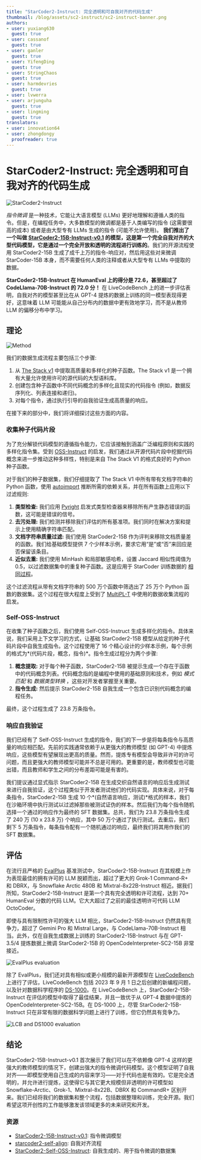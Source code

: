 ```yaml
---
title: "StarCoder2-Instruct: 完全透明和可自我对齐的代码生成"
thumbnail: /blog/assets/sc2-instruct/sc2-instruct-banner.png
authors:
- user: yuxiang630
  guest: true
- user: cassanof
  guest: true
- user: ganler
  guest: true
- user: YifengDing
  guest: true
- user: StringChaos
  guest: true
- user: harmdevries
  guest: true
- user: lvwerra
- user: arjunguha
  guest: true
- user: lingming
  guest: true
translators:
- user: innovation64
- user: zhongdongy
  proofreader: true
---
```


# StarCoder2-Instruct: 完全透明和可自我对齐的代码生成

<div class="flex items-center justify-center">
<img src="https://huggingface.co/datasets/bigcode/starcoder2-instruct-assets/resolve/main/banner.png" alt="StarCoder2-Instruct">
</div>

_指令微调_ 是一种技术，它能让大语言模型 (LLMs) 更好地理解和遵循人类的指令。但是，在编程任务中，大多数模型的微调都是基于人类编写的指令 (这需要很高的成本) 或者是由大型专有 LLMs 生成的指令 (可能不允许使用)。 **我们推出了一个叫做 [StarCoder2-15B-Instruct-v0.1](https://huggingface.co/bigcode/starcoder2-15b-instruct-v0.1) 的模型，这是第一个完全自我对齐的大型代码模型，它是通过一个完全开放和透明的流程进行训练的**。我们的开源流程使用 StarCoder2-15B 生成了成千上万的指令-响应对，然后用这些对来微调 StarCoder-15B 本身，而不需要任何人类的注释或者从大型专有 LLMs 中提取的数据。

**StarCoder2-15B-Instruct 在 HumanEval 上的得分是 72.6，甚至超过了 CodeLlama-70B-Instruct 的 72.0 分！** 在 LiveCodeBench 上的进一步评估表明，自我对齐的模型甚至比在从 GPT-4 提炼的数据上训练的同一模型表现得更好，这意味着 LLM 可能能从自己分布内的数据中更有效地学习，而不是从教师 LLM 的偏移分布中学习。

## 理论

<div class="flex items-center justify-center">
<img src="https://huggingface.co/datasets/bigcode/starcoder2-instruct-assets/resolve/main/method.png" alt="Method">
</div>

我们的数据生成流程主要包括三个步骤:

1. 从 [The Stack v1](https://huggingface.co/datasets/bigcode/the-stack) 中提取高质量和多样化的种子函数。The Stack v1 是一个拥有大量允许使用许可的源代码的大型语料库。
2. 创建包含种子函数中不同代码概念的多样化且现实的代码指令 (例如，数据反序列化、列表连接和递归)。
3. 对每个指令，通过执行引导的自我验证生成高质量的响应。

在接下来的部分中，我们将详细探讨这些方面的内容。

### 收集种子代码片段

为了充分解锁代码模型的遵循指令能力，它应该接触到涵盖广泛编程原则和实践的多样化指令集。受到 [OSS-Instruct](https://github.com/ise-uiuc/magicoder) 的启发，我们通过从开源代码片段中挖掘代码概念来进一步推动这种多样性，特别是来自 The Stack V1 的格式良好的 Python 种子函数。

对于我们的种子数据集，我们仔细提取了 The Stack V1 中所有带有文档字符串的 Python 函数，使用 [autoimport](https://lyz-code.github.io/autoimport/) 推断所需的依赖关系，并在所有函数上应用以下过滤规则:

1. **类型检查:** 我们应用 [Pyright](https://github.com/microsoft/pyright) 启发式类型检查器来移除所有产生静态错误的函数，这可能是错误的信号。
2. **去污处理:** 我们检测并移除我们评估的所有基准项。我们同时在解决方案和提示上使用精确字符串匹配。
3. **文档字符串质量过滤:** 我们使用 StarCoder2-15B 作为评判来移除文档质量差的函数。我们给基础模型提供 7 个少样本示例，要求它用“是”或“否”来回应是否保留该条目。
4. **近似去重:** 我们使用 MinHash 和局部敏感哈希，设置 Jaccard 相似性阈值为 0.5，以过滤数据集中的重复种子函数。这是应用于 StarCoder 训练数据的 [相同过程](https://huggingface.co/blog/dedup)。

这个过滤流程从带有文档字符串的 500 万个函数中筛选出了 25 万个 Python 函数的数据集。这个过程在很大程度上受到了 [MultiPL-T](https://huggingface.co/datasets/nuprl/MultiPL-T) 中使用的数据收集流程的启发。

### Self-OSS-Instruct

在收集了种子函数之后，我们使用 Self-OSS-Instruct 生成多样化的指令。具体来说，我们采用上下文学习的方式，让基础 StarCoder2-15B 模型从给定的种子代码片段中自我生成指令。这个过程使用了 16 个精心设计的少样本示例，每个示例的格式为*(代码片段，概念，指令)*。指令生成过程分为两个步骤:

1. **概念提取:** 对于每个种子函数，StarCoder2-15B 被提示生成一个存在于函数中的代码概念列表。代码概念指的是编程中使用的基础原则和技术，例如 _模式匹配_ 和 _数据类型转换_ ，这些对开发者掌握至关重要。
2. **指令生成:** 然后提示 StarCoder2-15B 自我生成一个包含已识别代码概念的编程任务。

最终，这个过程生成了 23.8 万条指令。

### 响应自我验证

我们已经有了 Self-OSS-Instruct 生成的指令，我们的下一步是将每条指令与高质量的响应相匹配。先前的实践通常依赖于从更强大的教师模型 (如 GPT-4) 中提炼响应，这些模型有望展现出更高的质量。然而，提炼专有模型会导致非许可的许可问题，而且更强大的教师模型可能并不总是可用的。更重要的是，教师模型也可能出错，而且教师和学生之间的分布差距可能是有害的。

我们提议通过显式指示 StarCoder2-15B 在生成交织自然语言的响应后生成测试来进行自我验证，这个过程类似于开发者测试他们的代码实现。具体来说，对于每条指令，StarCoder2-15B 生成 10 个*(自然语言响应，测试)*格式的样本，我们在沙箱环境中执行测试以过滤掉那些被测试证伪的样本。然后我们为每个指令随机选择一个通过的响应作为最终的 SFT 数据集。总共，我们为 23.8 万条指令生成了 240 万 (10 x 23.8 万) 个响应，其中 50 万个通过了执行测试。去重后，我们剩下 5 万条指令，每条指令配有一个随机通过的响应，最终我们将其用作我们的 SFT 数据集。

## 评估

在流行且严格的 [EvalPlus](https://github.com/evalplus/evalplus) 基准测试中，StarCoder2-15B-Instruct 在其规模上作为表现最佳的拥有许可的 LLM 脱颖而出，超过了更大的 Grok-1 Command-R+ 和 DBRX，与 Snowflake Arctic 480B 和 Mixtral-8x22B-Instruct 相近。据我们所知，StarCoder2-15B-Instruct 是第一个具有完全透明和许可流程，达到 70+ HumanEval 分数的代码 LLM。它大大超过了之前的最佳透明许可代码 LLM OctoCoder。

即使与具有限制性许可的强大 LLM 相比，StarCoder2-15B-Instruct 仍然具有竞争力，超过了 Gemini Pro 和 Mistral Large，与 CodeLlama-70B-Instruct 相当。此外，仅在自我生成数据上训练的 StarCoder2-15B-Instruct 与在 GPT-3.5/4 提炼数据上微调 StarCoder2-15B 的 OpenCodeInterpreter-SC2-15B 非常接近。

<div class="flex items-center justify-center">
<img src="https://huggingface.co/datasets/bigcode/starcoder2-instruct-assets/resolve/main/evalplus.png" alt="EvalPlus evaluation">
</div>

除了 EvalPlus，我们还对具有相似或更小规模的最新开源模型在 [LiveCodeBench](https://livecodebench.github.io) 上进行了评估，LiveCodeBench 包括 2023 年 9 月 1 日之后创建的新编程问题，以及针对数据科学程序的 [DS-1000](https://ds1000-code-gen.github.io)。在 LiveCodeBench 上，StarCoder2-15B-Instruct 在评估的模型中取得了最佳结果，并且一致优于从 GPT-4 数据中提炼的 OpenCodeInterpreter-SC2-15B。在 DS-1000 上，尽管 StarCoder2-15B-Instruct 只在非常有限的数据科学问题上进行了训练，但它仍然具有竞争力。

<div class="flex items-center justify-center">
<img src="https://huggingface.co/datasets/bigcode/starcoder2-instruct-assets/resolve/main/lcb-ds1000.png" alt="LCB and DS1000 evaluation">
</div>

## 结论

StarCoder2-15B-Instruct-v0.1 首次展示了我们可以在不依赖像 GPT-4 这样的更强大的教师模型的情况下，创建出强大的指令微调代码模型。这个模型证明了自我对齐——即模型使用自己生成的内容来学习——对于代码也是有效的。它是完全透明的，并允许进行提炼，这使得它与其它更大规模但非透明的许可模型如 Snowflake-Arctic、Grok-1、Mixtral-8x22B、DBRX 和 CommandR+ 区别开来。我们已经将我们的数据集和整个流程，包括数据整理和训练，完全开源。我们希望这项开创性的工作能够激发该领域更多的未来研究和开发。

### 资源

- [StarCoder2-15B-Instruct-v0.1](https://huggingface.co/bigcode/starcoder2-15b-instruct-v0.1): 指令微调模型
- [starcoder2-self-align](https://github.com/bigcode-project/starcoder2-self-align): 自我对齐流程
- [StarCoder2-Self-OSS-Instruct](https://huggingface.co/datasets/bigcode/self-oss-instruct-sc2-exec-filter-50k/): 自我生成的、用于指令微调的数据集

